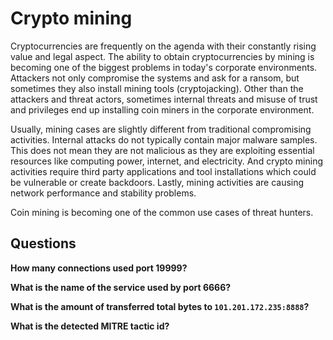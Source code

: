 # Crypto mining

Cryptocurrencies are frequently on the agenda with their constantly rising value and legal aspect. The ability to 
obtain cryptocurrencies by mining is becoming one of the biggest problems in today's corporate environments. 
Attackers not only compromise the systems and ask for a ransom, but sometimes they also install mining tools 
(cryptojacking). Other than the attackers and threat actors, sometimes internal threats and misuse of trust and 
privileges end up installing coin miners in the corporate environment.

Usually, mining cases are slightly different from traditional compromising activities. Internal attacks do not 
typically contain major malware samples. This does not mean they are not malicious as they are exploiting 
essential resources like computing power, internet, and electricity. And crypto mining activities require third 
party applications and tool installations which could be vulnerable or create backdoors. Lastly, mining activities 
are causing network performance and stability problems. 

Coin mining is becoming one of the common use cases of threat hunters.

## Questions

**How many connections used port 19999?**

**What is the name of the service used by port 6666?**

**What is the amount of transferred total bytes to `101.201.172.235:8888`?**

**What is the detected MITRE tactic id?**
